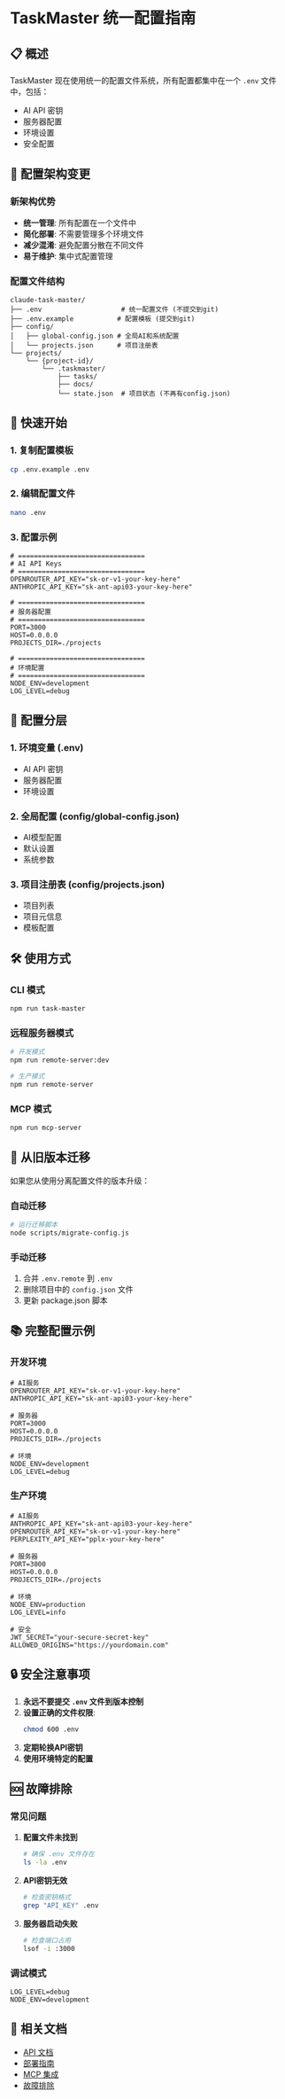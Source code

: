 # TaskMaster 统一配置指南

## 📋 概述

TaskMaster 现在使用统一的配置文件系统，所有配置都集中在一个 `.env` 文件中，包括：
- AI API 密钥
- 服务器配置  
- 环境设置
- 安全配置

## 🔄 配置架构变更

### 新架构优势
- **统一管理**: 所有配置在一个文件中
- **简化部署**: 不需要管理多个环境文件
- **减少混淆**: 避免配置分散在不同文件
- **易于维护**: 集中式配置管理

### 配置文件结构
```
claude-task-master/
├── .env                    # 统一配置文件 (不提交到git)
├── .env.example           # 配置模板 (提交到git)
├── config/
│   ├── global-config.json # 全局AI和系统配置
│   └── projects.json      # 项目注册表
└── projects/
    └── {project-id}/
        └── .taskmaster/
            ├── tasks/
            ├── docs/
            └── state.json  # 项目状态 (不再有config.json)
```

## 🚀 快速开始

### 1. 复制配置模板
```bash
cp .env.example .env
```

### 2. 编辑配置文件
```bash
nano .env
```

### 3. 配置示例
```env
# ================================
# AI API Keys
# ================================
OPENROUTER_API_KEY="sk-or-v1-your-key-here"
ANTHROPIC_API_KEY="sk-ant-api03-your-key-here"

# ================================
# 服务器配置
# ================================
PORT=3000
HOST=0.0.0.0
PROJECTS_DIR=./projects

# ================================
# 环境配置
# ================================
NODE_ENV=development
LOG_LEVEL=debug
```

## 🔧 配置分层

### 1. 环境变量 (.env)
- AI API 密钥
- 服务器配置
- 环境设置

### 2. 全局配置 (config/global-config.json)
- AI模型配置
- 默认设置
- 系统参数

### 3. 项目注册表 (config/projects.json)
- 项目列表
- 项目元信息
- 模板配置

## 🛠️ 使用方式

### CLI 模式
```bash
npm run task-master
```

### 远程服务器模式
```bash
# 开发模式
npm run remote-server:dev

# 生产模式  
npm run remote-server
```

### MCP 模式
```bash
npm run mcp-server
```

## 🔄 从旧版本迁移

如果您从使用分离配置文件的版本升级：

### 自动迁移
```bash
# 运行迁移脚本
node scripts/migrate-config.js
```

### 手动迁移
1. 合并 `.env.remote` 到 `.env`
2. 删除项目中的 `config.json` 文件
3. 更新 package.json 脚本

## 📚 完整配置示例

### 开发环境
```env
# AI服务
OPENROUTER_API_KEY="sk-or-v1-your-key-here"
ANTHROPIC_API_KEY="sk-ant-api03-your-key-here"

# 服务器
PORT=3000
HOST=0.0.0.0
PROJECTS_DIR=./projects

# 环境
NODE_ENV=development
LOG_LEVEL=debug
```

### 生产环境
```env
# AI服务
ANTHROPIC_API_KEY="sk-ant-api03-your-key-here"
OPENROUTER_API_KEY="sk-or-v1-your-key-here"
PERPLEXITY_API_KEY="pplx-your-key-here"

# 服务器
PORT=3000
HOST=0.0.0.0
PROJECTS_DIR=./projects

# 环境
NODE_ENV=production
LOG_LEVEL=info

# 安全
JWT_SECRET="your-secure-secret-key"
ALLOWED_ORIGINS="https://yourdomain.com"
```

## 🔒 安全注意事项

1. **永远不要提交 `.env` 文件到版本控制**
2. **设置正确的文件权限**:
   ```bash
   chmod 600 .env
   ```
3. **定期轮换API密钥**
4. **使用环境特定的配置**

## 🆘 故障排除

### 常见问题

1. **配置文件未找到**
   ```bash
   # 确保 .env 文件存在
   ls -la .env
   ```

2. **API密钥无效**
   ```bash
   # 检查密钥格式
   grep "API_KEY" .env
   ```

3. **服务器启动失败**
   ```bash
   # 检查端口占用
   lsof -i :3000
   ```

### 调试模式
```env
LOG_LEVEL=debug
NODE_ENV=development
```

## 📖 相关文档

- [API 文档](./API.md)
- [部署指南](./DEPLOYMENT.md)
- [MCP 集成](./MCP.md)
- [故障排除](./TROUBLESHOOTING.md)

